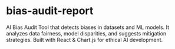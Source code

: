 # bias-audit-report
AI Bias Audit Tool that detects biases in datasets and ML models. It analyzes data fairness, model disparities, and suggests mitigation strategies. Built with React &amp; Chart.js for ethical AI development.
